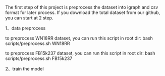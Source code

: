 The first step of this project is preprocess the dataset into igraph and csv format for later process. 
If you download the total dataset from our github, you can start at 2 step. 

1、data preprocess

to preprocess WN18RR dataset, you can run this script in root dir: bash scripts/preprocess.sh WN18RR

to preprocess FB15k237 dataset, you can run this script in root dir: bash scripts/preprocess.sh FB15k237

2、train the model

